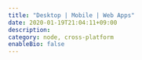 ```yaml
---
title: "Desktop | Mobile | Web Apps"
date: 2020-01-19T21:04:11+09:00
description:
category: node, cross-platform
enableBio: false
---
```

